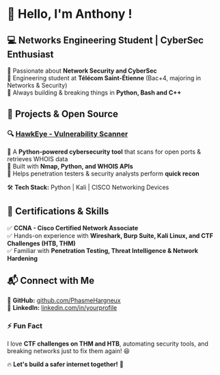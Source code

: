 # 👋 Hello, I'm Anthony !

## 💻 Networks Engineering Student | CyberSec Enthusiast

🔹 Passionate about **Network Security and CyberSec**  
🔹 Engineering student at **Télécom Saint-Étienne** (Bac+4, majoring in Networks & Security)  
🔹 Always building & breaking things in **Python, Bash and C++**  

## 🚀 Projects & Open Source

### 🔍 [HawkEye - Vulnerability Scanner](https://github.com/PhasmeHargneux/HawkEye)
🔹 A **Python-powered cybersecurity tool** that scans for open ports & retrieves WHOIS data  
🔹 Built with **Nmap, Python, and WHOIS APIs**  
🔹 Helps penetration testers & security analysts perform **quick recon**  

🛠 **Tech Stack:** Python | Kali | CISCO Networking Devices

## 📜 Certifications & Skills
✅ **CCNA - Cisco Certified Network Associate**  
✅ Hands-on experience with **Wireshark, Burp Suite, Kali Linux, and CTF Challenges (HTB, THM)**  
✅ Familiar with **Penetration Testing, Threat Intelligence & Network Hardening**  

## 📬 Connect with Me
🔗 **GitHub:** [github.com/PhasmeHargneux](https://github.com/PhasmeHargneux)  
💼 **LinkedIn:** [linkedin.com/in/yourprofile](https://www.linkedin.com/in/anthony-silva-raynal-11b108230)  

### ⚡ Fun Fact
I love **CTF challenges on THM and HTB**, automating security tools, and breaking networks just to fix them again! 😆

🔥 **Let's build a safer internet together!** 🚀
